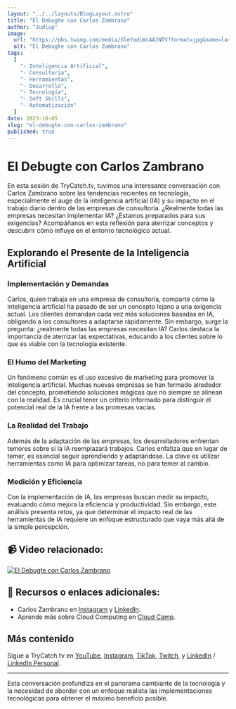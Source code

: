 ```yaml
---
layout: "../../layouts/BlogLayout.astro"
title: "El Debugte con Carlos Zambrano"
author: "Judlup"
image:
  url: "https://pbs.twimg.com/media/GleYadLWcAAJNTV?format=jpg&name=large"
  alt: "El Debugte con Carlos Zambrano"
tags:
  [
    "- Inteligencia Artificial",
    "- Consultoría",
    "- Herramientas",
    "- Desarrollo",
    "- Tecnología",
    "- Soft Skills",
    "- Automatización"
  ]
date: 2023-10-05
slug: "el-debugte-con-carlos-zambrano"
published: true
---
```


# El Debugte con Carlos Zambrano

En esta sesión de TryCatch.tv, tuvimos una interesante conversación con Carlos Zambrano sobre las tendencias recientes en tecnología, especialmente el auge de la inteligencia artificial (IA) y su impacto en el trabajo diario dentro de las empresas de consultoría. ¿Realmente todas las empresas necesitan implementar IA? ¿Estamos preparados para sus exigencias? Acompáñanos en esta reflexión para aterrizar conceptos y descubrir cómo influye en el entorno tecnológico actual.

## Explorando el Presente de la Inteligencia Artificial

### Implementación y Demandas
Carlos, quien trabaja en una empresa de consultoría, comparte cómo la inteligencia artificial ha pasado de ser un concepto lejano a una exigencia actual. Los clientes demandan cada vez más soluciones basadas en IA, obligando a los consultores a adaptarse rápidamente. Sin embargo, surge la pregunta: ¿realmente todas las empresas necesitan IA? Carlos destaca la importancia de aterrizar las expectativas, educando a los clientes sobre lo que es viable con la tecnología existente.

### El Humo del Marketing

Un fenómeno común es el uso excesivo de marketing para promover la inteligencia artificial. Muchas nuevas empresas se han formado alrededor del concepto, prometiendo soluciones mágicas que no siempre se alinean con la realidad. Es crucial tener un criterio informado para distinguir el potencial real de la IA frente a las promesas vacías.

### La Realidad del Trabajo

Además de la adaptación de las empresas, los desarrolladores enfrentan temores sobre si la IA reemplazará trabajos. Carlos enfatiza que en lugar de temer, es esencial seguir aprendiendo y adaptándose. La clave es utilizar herramientas como IA para optimizar tareas, no para temer al cambio.

### Medición y Eficiencia

Con la implementación de IA, las empresas buscan medir su impacto, evaluando cómo mejora la eficiencia y productividad. Sin embargo, este análisis presenta retos, ya que determinar el impacto real de las herramientas de IA requiere un enfoque estructurado que vaya más allá de la simple percepción.

## 📹 Video relacionado:

[![El Debugte con Carlos Zambrano](https://img.youtube.com/vi/VUy_VJs9QxA/0.jpg)](https://youtu.be/VUy_VJs9QxA "El Debugte con Carlos Zambrano")

## 🔗 Recursos o enlaces adicionales:

- Carlos Zambrano en [Instagram](https://www.instagram.com/czam01/) y [LinkedIn](https://www.linkedin.com/in/carlos-zambrano-aws/).
- Aprende más sobre Cloud Computing en [Cloud Camp](https://www.cloudcamp.la/).

## Más contenido

Sigue a TryCatch.tv en [YouTube](https://www.youtube.com/trycatch_tv), [Instagram](https://www.instagram.com/trycatch_tv/), [TikTok](https://www.tiktok.com/@trycatch.tv), [Twitch](https://www.twitch.tv/trycatch_tv), y [LinkedIn](https://www.linkedin.com/company/trycatch-tv) / [LinkedIn Personal](https://www.linkedin.com/in/judlup/).

---

Esta conversación profundiza en el panorama cambiante de la tecnología y la necesidad de abordar con un enfoque realista las implementaciones tecnológicas para obtener el máximo beneficio posible.